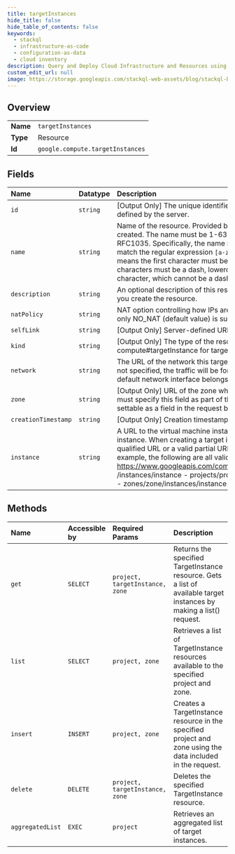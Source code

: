 ```yaml
---
title: targetInstances
hide_title: false
hide_table_of_contents: false
keywords:
  - stackql
  - infrastructure-as-code
  - configuration-as-data
  - cloud inventory
description: Query and Deploy Cloud Infrastructure and Resources using SQL
custom_edit_url: null
image: https://storage.googleapis.com/stackql-web-assets/blog/stackql-blog-post-featured-image.png
---
```

  
    

## Overview
<table><tbody>
<tr><td><b>Name</b></td><td><code>targetInstances</code></td></tr>
<tr><td><b>Type</b></td><td>Resource</td></tr>
<tr><td><b>Id</b></td><td><code>google.compute.targetInstances</code></td></tr>
</tbody></table>

## Fields
| Name | Datatype | Description |
|:-----|:---------|:------------|
| `id` | `string` | [Output Only] The unique identifier for the resource. This identifier is defined by the server. |
| `name` | `string` | Name of the resource. Provided by the client when the resource is created. The name must be 1-63 characters long, and comply with RFC1035. Specifically, the name must be 1-63 characters long and match the regular expression `[a-z]([-a-z0-9]*[a-z0-9])?` which means the first character must be a lowercase letter, and all following characters must be a dash, lowercase letter, or digit, except the last character, which cannot be a dash. |
| `description` | `string` | An optional description of this resource. Provide this property when you create the resource. |
| `natPolicy` | `string` | NAT option controlling how IPs are NAT'ed to the instance. Currently only NO_NAT (default value) is supported. |
| `selfLink` | `string` | [Output Only] Server-defined URL for the resource. |
| `kind` | `string` | [Output Only] The type of the resource. Always compute#targetInstance for target instances. |
| `network` | `string` | The URL of the network this target instance uses to forward traffic. If not specified, the traffic will be forwarded to the network that the default network interface belongs to. |
| `zone` | `string` | [Output Only] URL of the zone where the target instance resides. You must specify this field as part of the HTTP request URL. It is not settable as a field in the request body. |
| `creationTimestamp` | `string` | [Output Only] Creation timestamp in RFC3339 text format. |
| `instance` | `string` | A URL to the virtual machine instance that handles traffic for this target instance. When creating a target instance, you can provide the fully-qualified URL or a valid partial URL to the desired virtual machine. For example, the following are all valid URLs: - https://www.googleapis.com/compute/v1/projects/project/zones/zone /instances/instance - projects/project/zones/zone/instances/instance - zones/zone/instances/instance  |
## Methods
| Name | Accessible by | Required Params | Description |
|:-----|:--------------|:----------------|:------------|
| `get` | `SELECT` | `project, targetInstance, zone` | Returns the specified TargetInstance resource. Gets a list of available target instances by making a list() request. |
| `list` | `SELECT` | `project, zone` | Retrieves a list of TargetInstance resources available to the specified project and zone. |
| `insert` | `INSERT` | `project, zone` | Creates a TargetInstance resource in the specified project and zone using the data included in the request. |
| `delete` | `DELETE` | `project, targetInstance, zone` | Deletes the specified TargetInstance resource. |
| `aggregatedList` | `EXEC` | `project` | Retrieves an aggregated list of target instances. |
